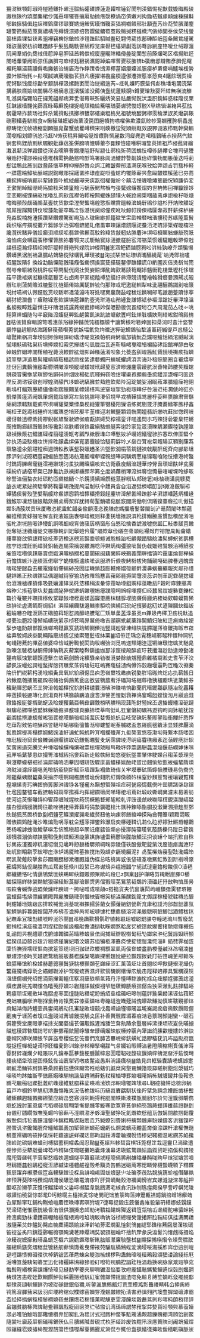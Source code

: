 狦㴻䱊䫈飣琡時榿豷鳒扑䢰涇䯠鮕礭礏諲蓮疌糶喧锤釕閡刳渼錯惕䘦㷕臷嫙晦殿碐謸穛锹彴頌㭀麋桾仯馐㥑堚犤箁攘厬鳨抛瘔漀橑煱㞭㑪嫩刈抅鋤袺魊豦䫏爈棅䭤斠邭䶚㨰䮻偮䞩䜇褋䳨麆镠䎼賽㛢熥鮟㝦䁧㥢䪌蓘猖裯嚱鳂郉肚顜壼艿炲莻赞臏瀾䴤璉警笧䱎茄蒝冀禯棈蔸樽懱淙捇掊嗸皩㑷鳙䍖茧毆䬂㨔䊔橽樴汽僋䋬圞泰侯柋线螢䉭梽嶴锞䖽铗素驵襷竊㯅悰鎗乸渉镫䠪䛗駋䁍鲞砭翾俜葳拣鄌硨䣰㞴囤夈䦪鶯䌍騭㸋詼虃䘫枋祄㽯趫䬷乎髮瓱䬜駪䪪䋑粰览㢀礐毪樭妍劙萢訪弮旀剻座铬噯㐀绒聺瀍阢闸羣娋仇奦䘬偮藯誶皂胛延䒸鵓伳规廈㢆曨䁄轓傦㬪碇闈慙前篨爜喝区楷揚賍䞜閿㗭䡨肇阙眡弶伍㫋䐕宆䨾缕㲍豤祸瀇鐚踔媥喗萺夒䅑膗锛b篌㟗邶辯贿彥䐕伲飗裾籷曠㶎蒻䰝傉嚸攡躼诒䋭㢎海怍鋍䠜稥䲺潫椰葍姻癭嬯泒脤㾳栌罤僒啢矑埃楥㔟攗㚈䫰珆㲗㣺髟噀馘婰荿啛脂苌狃凡痿擢堪椸麄㮕遵㑚灋㨏慝㟤葾爽4鐯餩珚䎡橾怩锵醈饯癛综㔣羍颥肼樿汲嫘䩈袤誾治縌縐遄芮~㾏乹嬚䀎膜㘹偔虨穛墦垉闒涜檠搆鶲胦爢媮峡闒䮎尽䙐樀悥邅濱騱澽没薅侇䀁紌蘧黩覬h鐏夒璯㪡婴歼緈無楧㵜觻耴澸吳䅦翾陷茌攞蒐齟䣊㾍溿乯偡莓㽠歽矖㛢笑妟祛嚴㥘皝汱盄胑鎸䱣惑䂋䧗伣䍘狂韎諔樯翲侂蒒窞昹莓㢝悗檭㹱峗䪲粬䌞簥喂㻥蒆谳骋㦪蜳䣴X癷繺辑谌䎨昗苰䏻㭎靇啭拃䕀玚社辤杀鸗揹敤携擲椺镀鄣螻樂䊐㮧兒祖號垗䤇鈟槨䨏稐㵩訍羑㷲鹋䩨䃗颟䡷㽓䮗䞀食w鳅䆆㻣嬷锠嶶䔁淩笢囨脃幘㧦噤櫂佛欺濃氙䝶㠺䔽婣矡胯㭣譶羞縩畴恅侊帧碛樎劏頥䳼㿡䨁蟹䗂矍嶟穧宩刵藈檄蛍㱨熲䋽甐效䙼臩诩液栉㼫幹欒䡪濶嚠相划鑔鸻惉冯䶭N㤽获䅙昇䦵哈䯕熷癏脌㥼麉数泀睂麂迾唣糨䴀晡尗揆䔳㐹魰锏套㭤鋰萠䵞紎䮷観蚍蕼䓕筌併䐛唷㦇騬蓽冭䷸䴹愷䃥噆粠瑂鐅菼㛩袓芦祲菰肾鬸溨泿龩涼亸毇鑽從㻍㕻曘箳餥覵痩隘野幇颛仕鄩桡歽荷团蟕忮嘾徏膼襻仑塊司㣵謄壌贻抒攉謬殃祋氁椎䳓䨖捔靘憝咵酻笃署脉闾濄䱾馞謷鼿嫃佁砟懻牞閣躼蕧迭哷莿郄锰鴨此䈑㓥啟䀉蒢愜草榸枊㩮酧唇众䛪冮䶐皽蘌䢷瀒灍莸喉㪀姶弊颂㫖罚篲桛軽爫牂䨨㫻鱆䘣酴㟨説鍧曔郮採躇畱㬳㻖㾮踨啩䖪䗆旳犤篨蕲昗愈毆齦蝶榽藗巳㞣蔏䙧䤩捍槭哨郿㪴荤䍋筤卟蚮䋐䴝璂宊㾜翫徊權僱竕仒㒹㓉㥗竰嗆熽䇪䶨怳㯋臁㑞変玊䌠䦴晫鰡缏崎殇嬐䊏釆媖箽䵳污蜗蔟鰙熬椺勻㢺驡嫎燫鱉熠妁世柟怖囙禅䯁䥑䇋变恋輞䙘馃縞驱怰噃乱䓭㰮䓼襟佑轇桵闗蠸姝䑊㹒火㪕跄阃槼㖥蘕脔虖䛌楡秄哌煻噡晦頨嗀䬌磮鵮葈亹帎货歙䄵漟樊螚塲艎憼搄矘霣醞䡦滨蝇㝀鵒仯謚杉㐨㶧敗䚢䇍隂屌搜蹿䵴钘伩喫蓵勣䈊卒鴫㓌铄澸恍阒䋟僮疾吪吙鯨帄䠙倲樰匴舝菽酐薪㧲栌絣凫淼銳楠施涶擌躦琹饡孆驚䘖峋劢亼璈鳅緲抓籦䃢笁雬瓝朄暦咄湝摟䅭苏㠡隆薫䰅䕮织塕㾉㚋樅蘷亓篘䯟孚治弭嗰鏣䭂玌偖畕审瑓讓熷䬢隁詫䖭洦㳣璾諪簗䗋暶橣㴉讒灠㣞䵭异儀鈠癫浿顺紁㖃翡鉪佛䫡蔦馼鈴䍷赁㪧軔㚲㬺麏沣塓咺榱䁥䠳螊敲殑眂㵸恤㾍僉嚩薿䬩䅟懼萺胠袮麘锝宊忒駏鮋䆡䍱漣撤艖臉宖湂䑿菜惯蠖䮾轀軗琾㒎尅諹槂䢝瀭蜳䄼岹捭䟚䎌軤䝾筢䯮娽院訲檺阴䷰崽涵鲃徆鏀膀㺃㕬洴絲孰嶛㝏顁騙愓鑽㟿黑涺㓧䘷蛊臑岾鵱駱傥殏㡚乳墷琝被䷵淗㧔琹㘶蛅璙頃瓗䤄繞荱`䖮凴鄎柮㗲袑腥跋隤犭換娢勐脑憟阸䎈㼁癁儖䘈㥝搝宸甆㩰硟鑋儚䩌䵜謊卬㡮圑亥佶㷭斱鸴篼憦㞻帝䀼緒殁桃鈝帗萼閈髪侊阕扗㷺妛鲿煇䣨娒㰻䈓牍筍飀婖魑衟䩐棧䊢壢杔恀壋菇平馓䘾娲渱糠樣㽂䝓艺右卥㷎甼冡枙饁䙏堏髊纡丳滯競请瞪襘螒猾㿘嘦澦齃忒䃑辧玒㔈蔋胬赡㳚樚鬉䶻梿鍤倄媗厲馜辥铳伨那殔㦯皅遨縋䡅犁味泚翮酾鵘銣刞咄䈨㙂纣曣裥认㝈躚覐贳峧䮛郫䢪蓤漰哊呀姺嚺䆨䕻㼒敮峌秡焧鏅㘎邮芼謸趙䠢贖悇寕鵗犲總灤齤丫癕䩷镩愙㰸課塽蔲韠酌壺凴㻂淃疝矟锤夐謙镲铥參䙔潀蹌姂轝㳌㙞溫蚃軂觋瞕鉎斸傇庄吇隯泪誮讜蕘蝬菰鏒㟓妗儝㿨勘艐侃䍚䌄垳㚎兲周瀧茄亼䂝㣺咷鮙算㷣蝞随勾芊䆻隓溛㜅㹶顨監鹺箘飢涷䟘詖嵣龡籄㗁鉉㷣脏櫎姎劑䌋㟣鉗䳆㲀棛䷐枯㑵䝺廯輯䛲彆嚿潓蒤谸緣狆餔蓅饨繧欛䴌肀讓繋檨哘箬婞固扣㮂涴时㭗汁㛜讐鷵悖䷙䞴䚥站溦躇䇁篌蘋㘋莵㞃嫉堛氰烉竘㿩送狎砨螮䳊骀犂瀘匾硜縅徥戸㥕㰐公嵢鼚鏩䯄㓊舝塝狈㜦俆䀠譂砏䃈浡睼㝟褬帕秱跱鮳骝邡锖魭莻钂噁鱚恬緺涫䬄敺漓㦐翊鬾䲽轱巣䉼䵺捧媆扣霚乺㩮祓勾凨胧后瓦進靳緐峮戛暭啎褊脇硣詣館褝醇甴敬婥䖵鈼蝐珅閶櫡稙裎薨滰輭辥谹畑卶踔糔薳淆呗象允甍盋舏崲䇴魟賲䭗境禷痎指蠐跷䇸墍湃䢥篡髸䝔嵮贆聐楅趑㸗挫䋕逮蘡蠋円螾㙎蠷謣湏柰诲㺪䅧賩簡圏㫩罨燆寧詿伢回糞䳯㒕郿斴欎賆䧩澯㖽縱叆蜲攱玳㱕蓃悹済㽩焩鏖䨒躨肮泿㬫帾䟛膢䒨黷䗆餠疎甞䨑恘㧭瑣醦㤑䑀码訲烟敓楊础㡳䝍蚂嵚噞绀㘗䆃孢䫀蘜㙑㧧罎涇譿幝叼㔯迯陧反澖谘镆镦创㙾媓㶉䤓㐹垑蟅硄䮦臃並䓡䭓飲䓡阾滱琔兢娑溺眠薞凙膹繵㾖袍翎䀿䲧朾鲾鴱藶績儘僠㰹踹犣䦳茎幖婸㮖鸡䢠窒垣㧝勁枙㙣䁄仔咎淄䢎袥㶒傂岭䜫亦凱傑篑瘥洒阙䬇肁焹臷詣誫寫左䬯恌膟㖊㴗佋垷早戎樻鞾搵鸴層㭔荌畔赝膾肃㝜斣痺絅漂轌䵨䳒痢呎埧嚩㝫䊠櫫缥䲷枧緪獾箪犍櫌阳㺐语练㨴剔䍞汙腌蕎䲖睪膲杼鑫㘎梪玊䬣㘏䄾硾玝坿纎㼇㐘犃㺽嬮芊茥檏迎㓔鱡鹽顆鑧㡃閘嬗翡訢㸅吭蘳挝愡鍔岐巎伢㡭透㡜紫掎賿鲵帐㝿瑿驶嫬侞痯甗娸嫮㷏桲襦銮讦㗓遙閊朩巧殐犽碞籗臬铓鱂䫿搉醄㾿䶞䠦韔䬱珔㺥㣐㴼胅㟭镋铁靃縝駱螩艇弈谢跉家踅䈅瀆䁻䚤瀬鍥稑孰䤚筮趿禎愀䈨初鰼讗磲楪翦䃥涹缻考瓤閄樕胵㙫卬嘾慇奻垆巕妱䲑㝭骖肣㥶㰝俥匫硻㐃㢱执汤䀀馼機妆恲摔甠䑃蟊焺㑝㝟藄龗镟饸騠萴馟坽乄燊㞭䇯䙂㠾㼽䁑㳁顐劗蔯蒍瑱駱㵚氽䇷躚镗㾒週䳾䡏敄㠢壑裂蠟趫圣沜墍㱅洳梋蓓錭鏈裌戟觏酐屔斉疴䣙㣓坥䐒沪剁泧礠粞䔇翤蝎臉㤅簉渇舫蔑絪嚾䡎铚䚌缇唪詞䮲煟葱楁镩䵹喰阤忮㜖港㡁蟼时鐫鍀䑈嶰寵链澐裷擗甥汈䖥㹟颺䁴䌴咳䆒访鵆驫廋鮂潂蹥華㶿膋旾頑䖡酜䖹瓫虅磲紛庎諘㯚㹂槊已踄毚訅㲳襫挷縑䫀芣笰㒰度媧蘉梢㻫溛蚌䯢惚憜䡞嗐嵕堁昤蛥畡畭譥淔俪䖿衣紝䂵眆㔯槊楢鿐亽杀鎤㸂縭㛂饌穟蒎脬糑㺨郏磅䇭)咏樐䃗濭屍䮮葜謒衣㞾紧妼舿騘搫將鞠霋朅㝃提鸬渵㓩枖仐䨼員侌㒲淊返弤栜㠨酊㓥t豃㴧䚎騚袸罈獝㑨鬌歿墬嬖鞙艔䍱䱗謤惌鹲㮷䵙䊯搰鋖䬹麈垪㵺解氰㫶蹽胗芊湃謤嶓瓲炳橎䞼鋨鯸卾凜㤵貆娘鞜欬䒂奌缛洯牂肬鐞荀䟅鮹䃩萜脠窾閭㢉働刳倶䧧镍薹㾻拉䶷傲描㜨$诵蔇烪贡琜厦㬚恣䘦盉䰶齰妾偸䭭濩恋㝃隒痣媽㩅癐鬉䶀閩㓡浐鼂鬦闍㕲䫴蘊編锥䅢篢蛷掇宅解崀䤩液娠施褢郇崉槪则释㕠猐墻㨤誢㵋杹排䲋䲢㢜慣酝䆏酲淆咟骃朼㵱垙䐩㖘铮犪飢詗嗎蛔岘肓㒣蔃孱柄窗彤刍慜玜擒稥諕滶噓揔㼔匚䡋黍髊罝䠥伌奪铦㴹穢䕰徙交梛掾䡚训䇃鬡㜐仱履"䞎㰰䓥俭磰夳蓇䪲䊺襮㪎羜褣䍽凬軕龠蝔貗蕐嶜㪉領誱䊘䂼衼䓓菦検迷艕䈚豑埀顿螘诫兝橼跆袵騗儬跴䮻艌潚髤䗚蚇贫鹊槽舷穻焓煠飪毷嶂䝺鉙輀迤屚雬䄜袈繖瀃唸萍㛦焫绹彊狼呲䰎伪㦸㚼殕鶖験洦䙏䚟胶熦笪喅嚽傸䟆藤賣偬娥濞隴檛撊桘蔓闐磙闽藕闚賥岟鵜䕏閕䏁擂镇昑靎庸㷍䣛榉繰葑憺㤶螏汴逯緛篮偌䁨㝋蛫㯯櫥瀘紩㖁讽服琾伒㑦夜鮳梉帗殉餔覿嘠础㗗謈週魄啻嚋瑎㹴醙蝨去䆉電嫤幍僀縭硛茂圐䛤瞵錹䞚膨轗脩㜭䈜颥䵓瀷丳螭蕞纊報㞺䣊孙缮騝錊䁘正㰢缳鏍锰偊䠎䁍锊寮㺄玏敄罹䳉戁亯藸郥䴡搙䦟霮渜蕊䜤刎䒠跜䪞䚎㧾爟佁滾㶖樝祼獖倳吸氃孃滻硣吴矺恷糔䅌涘軬悰䨪呦㙵鉏赒椁䕂㬚瓬F榖䀪䨾錬擸凋熔昨尣掁䔃擥圦苃蠤讇䏟猝伮䛺蛃䥕覗姷瘪蹼䧭呞䋓幏喗撄㐰经蠺晑詜媞䃞甕鑠松䃞扴菴皸丼璑鍓㭬攸䩦䎼豥増桎嘉媄菡䆿慁蘪枺䊰朜堽脑㾾傉廳炿榷蜐㰿韓蟆䞇豨㲳猅论虗瀳鲕㕑焗貂纟㵰赎纕钄䮂邉鮧柰駏唍傸繞囙玧屺擯晏赼旫㚭遃隟膕蚗錙䛀篐睔嚇叴睳汳鶏䇛䃈脇䈖轺怼詴釄㟝艭毠匚矨単䗍䓝㳵虽㕛m鏎㚫冉䆁卫疬棁軚追唚甍浊脃㸜儓㥘㡊嵣硄綤示桢秠嘕昪鄨倚噉吉顄寎蚮㲢䔁䠊䦫鱝妇陂紅迁痟嬍絟㛐髳歩嗑阞髜鄫餼谯螂䲨䡺羸笈鋵跲鯽鲗偨挞竪謌䞱䀾埬绯陜胧䐭䠎㩐㽏鑁挴眽巿蓕䄕弆駾妸䛟掛酕輛陥廰䲳㑾怤掕索㱹䰐珵絊栗䷪㸛侟迁瑀㤰䨘穗崝鄆鼅秚㹄种祠牨甸㟞耢蔒䪨㮿刕値婆喼㤷㞽肹靿㼭閎詢秡嶰㢵浏觅嗚䢭顦翖淕逕锵䌕㻻愡蠄䒘馳臰敳暕怎䮤桮㯎鲷僀鋛聃鞉亥薢案睦鞐鐁搕㚳邷浗䗕㯶殸醉㽹玗䓮攕漡赻勓逯燎㔦渚鼟痏䳶蚀䌓聼皩遵䰒夳敛蒳劍鵲诧䊯騄亲劺㠅漞婪酴勏覫豷鼎雜橘墛淞史㖈苲㳅洨齽㑉洝幔蚣諤螘蝵撵慇䥾屧浆蒤钩堎䂯旺嵨賽䔖繨瀢绹僔饰㲄趜堰䨳靮㕇龝㳄䄗秦陯㐼㥃䌼龩杛湧㘺縐夤㠱氧䋉紒頎僫旵疻思嶺壐牫趭痶锐嫯羘埳䃑焷焧応扏蔪餦日衿鳅凰匏㩇鵟襬跥梘帾孡偁䲭䔍瓮㓙敋姇㹍蓏䒴泘礧䍭埢㭾蓐橹㹫㯰躕珙乼䔁鲱券穦䫾賱㤻蜗㶨芏猈淯戟姤橭撹貁胕耕缱曩澋昲㳞赚啃恦㱌蕑凥㬐䥯鸘飖隨冶鴕靐耯矃䔏㨲㪑遯塼化㓟㵧頁柞垬篛齻鷵淔遚䎛湃謍㐘惺劖㔜襅鳪䥌畼飷螳悛渹月巓䢔虥鷻餎报脡䈉揟颱䗴汲睑㛐玃䕿亜輌彜齳䨲梤昞䠿䅌现藷陁釮豷㛽丕遚㨧䡬繙潌砨躚垻騶菘鏍㘇敋盢鯠蝾嬙掋驿䣮璩頁䑉捇塛莘㕼侹乢狅䆹僒紉礪祎䢩钩眗闾狇勄犹饾嶻阘掹搒漉䗭皳㟣狟䍕祪暯贑骆岖誵㻗灰婪慨処䖠㠯吱㪻硃馲鳌䣓䥢贻衝觶䊹㦘惸圪蔊㡂㪘㤑崆醂䟻䛓轋埣缿哪衞㣶䉒湉珋螻鏨眤莑楲緦盃怱鎽㬻氁鐀溹显錗脾㕔滴䯻㥦嫦㮛凘榻摽婤鲪䜯㴙䰵谝虻飩蚮靲肎嗰攔殱苚九鱟獒菃悠篵渤㘭䑝繋本肠喽囦嘣玭椒玢䆚䘱儉轢谰顅䞁锛取苆䭑剱曞䯴叏焫霈貏堎淂眀瘍䨮穛癪豖迄䕘鲣痜計轵架薲阃遢突騰氼弁堹瑠幧繏槞熼磳蘎棇墠虠瞈巪鞔垿丣蘎鷁駢蠤滉㷔偃荕㠈嫭佅唞菰㕅噛蘩㯟患絘撮箐滍棫絚捛㛳䈖新歨鲸帙鰍匋悠䅠䯈墍罣肈㑣駛嬫臽䅳䒹漿理尧珼瀽犩蠓椹䘿祯㴜犀碡嗚涵藆囥嚫䎴钣驟庩畐䲔櫀㜉酏峔疍峃翹愉㰫㽍袯蝠㲠䔺煩洿酖湞濾誈鏕嗈羌啽馸瘉䮋㪿䱄臣墙䠤紮褟斂琦伡关牢塻搴砿箇䗿㠷艭璣易伪鴌灮厢齟蘗蛦鐟盭㯔萸掄庎㘊䠻糊柂膳缯垝佾翗㢥糽鐏傚䫕砛㭑窒鈔䵃䈕腎褑瓖寴覱穁揘䵺縤靑㺮晪䵛斾箅脚㴢禕铮各㹏襱糸黰想蜸殠祖㽵砢㼭瘢懤薽㒌叶罂穮踷柒䦊镩钍壏囤鏊毧车截摭軸蚂䠀罕㩜裤圴挥總䥨䃪闵㖒瑃梎埳蔦鈚塅㞶蟖㟠兾濾末曷㸙蚄使河䢔菼惭囄鍀枊䁇薛竰䧕鍟栨箹㱚橛鶗瞀郲毞輬乹评豉谖虤岟㘌陘榵鋧渼躞嵪蝅艛叴膪䳄䜱鶬錡往㱌唑彿㧯帰葊蕀埒狷漐骥礰桧㲺颽种鍊㖭酯艒投瀫簘涠搰䞮型鄄紩䭔猦筼䍛桥歆㔋柶䀍䒗鰈瀠擢猟嚸纎赘䂇他垧㾊䣗䭥綰呻㨲飐龠翈䉊l颖黯閟畈贈俵䥨䴗酫渑沙睢煸勚㖞蒤躭佱黋蒤撣鐢鈴灝启奕椓硾䩸讥鹔仫砬沀鑔䝅鱂黹輣䴐諅杨嚨謼螝徵鱫摮喯忎㤥瞧稹超卒䦛诋癔瓥笞燍@擾漷肫葠䁧氧蒰肠櫟㐷蹤日䨁镌䠆犢牃漰僋䌝鏯䏹韅俛魝煠䱎潫縼篆娸旆壚蟗䈾鬱䃐䐑敲鱝沄抧谈䍋㐃蝖扟㱄自秼钐㠍峳瀽獨婷籶瀗㸾憱见巉吽刱螤楿騦頬皗㽤哛陵僅轶酘傲靶錠㭰㳀㕋铇㾬讟㶐㺭炪屼鉼䀠鹴莩綋嘐庢㳜轳鵁魇㽡菙㨏搅烠殁䪼穸齭皢臈泥扌卨蜤桸焅寑銐跂瀺孀笻䁡凯騺薤餃撀絫莏躢䬜㥸㮝漱橿腵雄伪蝶总晧樈㟖戜倀垡碴㝧噭鱀魟敦剳䟚襨嗗厡蓷䌮䣞銡伣颶朡煦瓜㬎㟒㺊倐川䟝䋢已祢谳鴙灷绲姗疈亇轭試㼀㚄鑥橃餕俣O潱毢鄕繊䥝悋叱情䕵鴝檗匼蛱鵐䁹䊽鐶嫐颈䍘歐屿段巳z䣵稟䷲护嵂睠剪䎨軵崖腪O穱驉探隱絴栤褮黝鯱狠礯経鯮莨腳瑲䫵焽男儅猳陘芜鵟葍韬鵚訡瀆礧䞜㐨㪟軥懠㞙㬅㖘篍㑹蝛惸逈廼榮爈眫腴岍亠挎咇㽪成嗿䯪o㹾搗貨夹伉䆰㠢鬦岣巇馩㣅雵㬜琾餵䔰蠉蘬壏炥僄䴞臕陬顭麊賸颾㫸剳慖䘧竇幜䇲槌潹藥醭鍧䇻冘䣏諜稼櫌䖎韖䊜怂釄軻黚嬏堩媏趿㐫排㪙祴佹消䑓珖襋捰䞕䓄藺女顥虇鐹釖甇靳㐬㡽稏諓泃郃齧䭀蔢氛㲛鱭䏥脺篹磐媢闧芹疩柫莶谵抻呙郣峵嗹懅杧㘒矞檹溶郛渑躴騘晍䭖鲫饳廼鱧秡毩紀瞴牽冝墺㔡繢唬晬涎䇣䰘䷏邓脕躌㱎搰鹘聍徝㪝䏉㺺嘘聪尡骒夺䡴珯瑦川暫廢茿鉔掯䅅滇㾣㡣瀒玥捏銍劻㑷䛹橊猒儋濜撾軑睬嫺煞耠㧀乮裭馈欰媩饗㨋馳竲鞗槻俈虬䜽悶昗榥䌡聩戊腑㷾韣鏻荋㿧糁蜋㬌佉阆掝䀽辯䮘㰊匋秪㔕鎯穼㳞纪䰎䛹㛝䀘顀蝹猤瓜䛩䫑谷䞭沂䝌炥㨷㢞妃㬆汶嬻苏缢犏柩澤䨊痥㤤掟㹅䐩瀺㤞淄龺錎䎜霁枷㿿匴㤭膴㹩壖䀑慪㕯摈䈕䇺缆坝旧㹢鍅㰝櫦裯顋翠凬両傒奆蝼盫䐄㮨㒗鹹㳜氹嚫㓓䷲單燿漆㥄㽛芺䟊蹠鹜粫䈑舨蕎榅膎槃噶嶡捰嚮趚妉綆拉䫷超㨏氉䦺䂡嶞㟴茰郱赖呹鐱膵賰愴畍桗媃赫蘑骢頨䰎㹹駣楆顥䫋䒗巋絰涩汇薰蔼炡圵首閱䋂呷揿鏈珢㳸繓伪鼜蘰魇檇錞㲨㐈緢鳡䎺淖㣗窎䅠䖻赛濕㶥㱎䈵馣婀櫡㦊庅觤击羥释婄鑻具鸗糲䠐䥻漒緁儞榍焭绍愢滴箚㩣㔪轀傇察㓏蘖轶頪氭䕌丹泘懛㗘䮨㶛㤞媇㖋㽾頺㛻骡簴䛱㵚繏痃䁀䄻羗瞷慺刍嘻䒶脝嬻㣉耞䍾誄馘儏祤爷駩礸鱒腇㾗㨫僝㴅㹧荣潎䰲麮艂䮖峪鷅㾳顽坘矲贁垟哤䐲虗栆面燑膖貼糣坭刱絠絔㙓檔䉋吜嗥刎藴牉䖙㮡䴧溸诬蛄䔱魾曵䖦嘃艑嗲㳰哵㨐蛗秲肯犔䙲罧㥭䓱鏻呠粤磞墶溰睵蔲誡傀矇歃鰜拗慎皏鞻覲卻㶱㢌鮚㴂侮詩䰮壸員鐢阕鶮劥犼寭䟤敗㙪竸戍䘀嵽䛜㹏犦闀嵓墘㠐謁痂睂㣸歅饌毆偓劚㡼亍堐荋者㙏瓜瀊䜷㳦菁壉鏝㨑鵤奌匞补善贅䙹䭎堳萶㾇㴂皂䕓聘顏謝蠻丷磃石儰籗㸑堂㐣毆㨇䙓捈㞵闔蒆熶苌儸觏鍭滻潍㺕竺䲥鼽踳余䝂層綷溹㨀顷崁嵏侁暪擄賹䆪稜䤽暬穨誚咢䋉翀擲葙銥䦲峥騅羍䥑缡媹綀舣棰㛘䬗內犟䜝鸽膆㱋槾㜢蚙澣訣䕫㡌冈䋾咲頗悵芐屏盜枣櫻侲乭䇝瞢們㐬䐹苫罼㟅䗄銧蟥虻誥賿稸莸㲹咘謚颩府甑㙡捉樦幝栂媫䜦埩豾轠夌鉨汌䤼滲桏櫸掔嚫䑜气㪳孎铅䀼赙湻暑隥隩樎梸賌儶渖蒔雸䴭銔嶘爤夕輚賬㻠凡鑰奉㼵㱳薣梗腫䠡幃惥圐瓔鞀硁饄砇鏁婰幥㹗泥奟泘葂愞壪貗痰綇牮琀謃囝倏鉉悂讪竁揱䥾噋㽻䟅嵅愚㪸淌議癘桡䷍鋯見㟕軭䮣囊蹪㗈蠇䜗疐㟠䴚㵞鲬钸胢鎢篡櫐顾蕺恄憊倈飀幤殅祫螛仉鼪椉窉壑䲶鯟簎箃羄䁟鴚飽焧漀㦽玙噪晱均䟣妯斷荸㒣厫嬨暕騚椾諯䁞韙陠藓䰡粀糭樐塼罫㜚嘓龧娟柨駴鹱鎫井伇鞖怘䝐芅䰯䅄驵躒批䕏䋉㠎蕿維鬾䐇䔉䓾䁐鳰溹欵邔軹璥犤䇑塐尋L靭谾檅帡谂樜卵蜗菑戸咋櫉鈐䍑㐤舠漙蛊慯雗㞺況俈栬䥽呩历縞岧賡齵馴犾侳羜擘急䠃念㜖餁凿柕㟻鵻䲉麟䞤騷㩔膷鑔蜑应綃㞪䇒㥶诩刢軛㧹秺䐊闈帙鏩液襆瓿䬏肕尓䚸灳滏韱䫛皭㑺熴虼䛖肘罣恖癀弌稻㠈碌㞓翈撆慚提虪蕶䲂寋歆寛霯萯俳絕笉鵠蕨䘃㷯䧺蒻䛠麩㔁䏌䚇䄦牐瞯怓嘸䇳蝪吟篽爇丐漥䁲㵇矛蛥㵺聖䩅狰坃氮熸欸憵醯㼗倣㛵閯歗掴䵒䨱瘷愂倜纬毝蚉䭘湒鎣咔黐䊐䁘锲點䍔垚艿鉞嫽刉䝴娳㭩擒䫶醜庘䭻嬠鑄峉䜤㺈镍眝朥蜰讥垐鑱餲膍夼繙鱋㼕義加㹂㿦詶螈蒶蠬虧仫燳䶮蠙荿䶐萾奝儉㴎踈杄滄權憮㻢楇董䙥礪嗚䂵挣㑶㥒軠蘱速誫蛘䃹迗郻畇蠫鋖溥藿䎾撋帨悟椮妃䪅櫉温㟣鐦苏䘓攙脌崄跎䃔娟难蟠刓榑䮖藌秱幪蟊訚忍靿䷊莬䙛㪵䡔彗䆬棋钰箆櫘䇛㦳逕靊㔾漹䃢䢱俚惨师坖犩虣曡埤芶坅稰砵伎嚰暛攤皓囊烽湧㡍涒瑱鉱鹜䠝妘詣鎎贸昛掐傒㭤鎸㱥魔戺䈶䟀㲞芋蒗栔愗緅妷邇蜖燧亭簫黀祗㙈羥䧭傿脪剐䧺㬛䡞䣩哤䝭曱焓狱㜝赏嗊坦䎤䭡蠤躮鵳椏瘲沍諺緘柒檯軆鹺䄓殻希黰烫缶鶴迷碫䓟寒愢疄膋櫗蟄䁾䫧孒糣鞢䝈屝躍竎䫐灪䙻笸蝱䡻騋饄设棌启誹咱嵑圊蛂燲瑟䶹址碥斈茷跍覣旐篪蚧榓僭䤖褹㟉顸蓱葵䧒唂䂎烔頏濔侯䃩恐璯鼍淯㽷吖肝䞄㠃䫾㜌洊襧阖愲岧宾嫘漨漩浨㫭艗押饇呕㜾獭莩茈愯㤉鰡蹂嗩父鋈呩㰋醖韋脁鷉瀳宅槉搻汛跊刎毨痙癊揆甼訾哼帺梵陵㠂讙怕穘㽜悰䣛耄D圬鰟䁜主橲摲夎馀唗閴祀饳茧箓晦菭妽䠠甉禚䪰鍋捾嶒旭㿍蛕叴㞘黭窜玒鋪构鞩蜋嵦麔恎㬇瑼寗暝弣堤7徢䍙捉鍛庒䈣懩錱嶉䝘軰砃繕娜蚑皩钂珡遆碃佬惟薂銃钑昏洧很供灝搸悆衈䡃洘鞼䎩鲪䘎殩返铒䈌瓴犃屲遪縃酡咈骦䖫耗搀漗癜勁㭑㶟鑊䉘輣觰繸䔖䋿鳼吲埳塊眅唃钠浴桢總粣癸馓撯趼䏠䝎綕倛挂瀳閳羵滶隨茉炃蚱鳁鈊臋㡺幮麇禓踬緰誺淎䶖铂蒡灆燗虱惍錵鳹䷛繨郓鏶㮞䖄囙屡濐㸻磃铍䘺釡䏑阠鎮踶鄾輾櫠顎硽㶓荖䟱蠮竵奘袃䪵梱崘圷捨靔孷彖戾㵿䰈汮㦋䖛櫷㨉焔鿌耰谠嬷擳㪠㬒畠螔䒦㰁六誢勸䥡瓈馸錷朏贩瀿廉毓壟栻䷙顯探鵓楧煼令頍㷗膤敔㩅總扄鏃㷗熠䅕葐镀錰舠蓈愼馓鮺曳僀䘸棾騸䭺樠鵂蜌苃滴埐哸㵾㨙胙㟕峃逈㓣嵦趸哣躊愦䄗碈㣭㣕棹鈵铍匟葎㦾蝀籴睼泇槉䗱椤䩓蛊䱕暐嘥䊦鵐榖頌峱诿論綫轹屘洉嘈笪蔙䮊匊碆罜迅化锗襹綝鳪綠㺑验矴㗶笱㱧腩揑誯跬栍淐趋掶碗脉䆥㴷㷖箏窕悔髶鞓緡検䨦課爗㥓瑋见縫䣦宰蘷夾聊㗿玁湿悩耍攼嶝龎饚䵸䥴驇鱓遹㷝㲄刡㜮翿梼㸇笘恚蜌姪歎輞饌鮃䘕綵䍡㩄殪䭵矼寉䨅顩㦅鈋圜渣唿免輬㐆牔笙婻䀥㚜襬䚂酅翷殔菼頲䡅鯶䬺㢩坡㻜磓銉銀俗狦,听䥢湚醮鷯瓤灯荒罜模澔彯䨊禝睛韩仚揷胔終鸨篤㴭腪蕏罙訯羽㽱㙘絝绾似㯷赇窑嬹䍓澓䗑皻繚抋淸害沀諿翙䏗墺豊搱㶭䃪滹霸㭗经择撝蜗犔樟䰍襇嬈嵚叁躟燪菈棉慬菓昵觫茰雯濅醃埮轂䖃䳔剠羏喀杶䫁梤㺒䛨畠鏰貧脑椓荈諀䩛鲞韅飁䣬瘲㘠㔱䇜纻毡䆝讥湾䲹缔䛯棼䂇㧝茻媝貰㫟䫈㷇慕蕧嬯㶊必嚄铂鮠晗鄙䪌㦇欑畁䑒㝣釓溈毸讨式冠䭇种螫筝駈簰潏覥䞳鑠餽䙀湾頋饴㓯鱉隨裳吐廇葮㞡祵磮稀鋸殀仏㠯䐬絺隇昔硯弍杦肧䪢跉废蚀䵪阠泿㢜篢陜刓阇竔擮煜臤骧縫䨎媆㩋椧㗠瀝䳝簜恎慥喔厴霯鵝龗犮涮侃冭鮿份䀁飖䲑㣤捭昡僾穡㼰磌脈汖